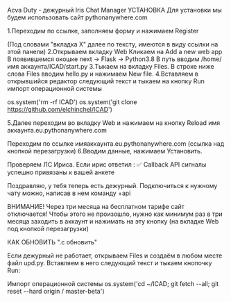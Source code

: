 Acva Duty - дежурный Iris Chat Manager
УСТАНОВКА
Для установки мы будем использовать сайт pythonanywhere.com

1.Переходим по ссылке, заполняем форму и нажимаем Register

(Под словами "вкладка X" далее по тексту, имеются в виду ссылки на этой панели)
2.Открываем вкладку Web
Кликаем на Add a new web app
В появившемся окошке next -> Flask -> Python3.8
В путь вводим /home/имя аккаунта/ICAD/start.py
3.Тыкаем на вкладку Files. В строке ниже слова Files вводим hello.py и нажимаем New file.
4.Вставляем в открывшийся редактор следующий текст и тыкаем на кнопку Run
импорт операционной системы

os.system('rm -rf ICAD') 
os.system('git clone https://github.com/elchinchel/ICAD')

5.Далее переходим во вкладку Web и нажимаем на кнопку Reload имя аккаунта.eu.pythonanywhere.com

Переходим по ссылке имяаккаунта.eu.pythonanywhere.com (ссылка над кнопкой перезагрузки)
6.Вводим данные, нажимаем Установить.

Проверяем ЛС Ириса. Если ирис ответил :
✅ Callback API сигналы успешно привязаны к вашей анкете 

Поздравляю, у тебя теперь есть дежурный. Подключиться к нужному чату можно, написав в нем команду +api

ВНИМАНИЕ! Через три месяца на бесплатном тарифе сайт отключается!
Чтобы этого не произошло, нужно как минимум раз в три месяца заходить в аккаунт и нажимать на эту кнопку (на вкладке Web под кнопкой перезагрузки)

КАК ОБНОВИТЬ
".c обновить"

Если дежурный не работает, открываем Files и создаём в любом месте файл upd.py. Вставляем в него следующий текст и тыкаем кнопочку Run:

Импорт операционной системы
os.system('cd ~/ICAD; git fetch --all; git reset --hard origin / master-beta')
